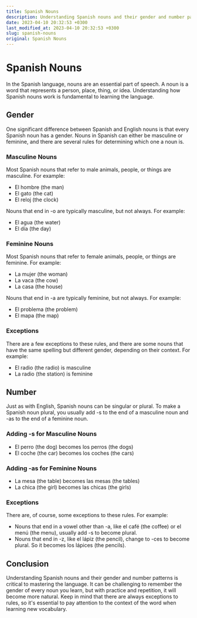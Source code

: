 ```yaml
---
title: Spanish Nouns
description: Understanding Spanish nouns and their gender and number patterns.
date: 2023-04-10 20:32:53 +0300
last_modified_at: 2023-04-10 20:32:53 +0300
slug: spanish-nouns
original: Spanish Nouns
---
```

# Spanish Nouns

In the Spanish language, nouns are an essential part of speech. A noun is a word that represents a person, place, thing, or idea. Understanding how Spanish nouns work is fundamental to learning the language.

## Gender

One significant difference between Spanish and English nouns is that every Spanish noun has a gender. Nouns in Spanish can either be masculine or feminine, and there are several rules for determining which one a noun is.

### Masculine Nouns

Most Spanish nouns that refer to male animals, people, or things are masculine. For example:

- El hombre (the man)
- El gato (the cat)
- El reloj (the clock)

Nouns that end in -o are typically masculine, but not always. For example:

- El agua (the water)
- El día (the day)

### Feminine Nouns

Most Spanish nouns that refer to female animals, people, or things are feminine. For example:

- La mujer (the woman)
- La vaca (the cow)
- La casa (the house)

Nouns that end in -a are typically feminine, but not always. For example:

- El problema (the problem)
- El mapa (the map)

### Exceptions

There are a few exceptions to these rules, and there are some nouns that have the same spelling but different gender, depending on their context. For example:

- El radio (the radio) is masculine
- La radio (the station) is feminine

## Number

Just as with English, Spanish nouns can be singular or plural. To make a Spanish noun plural, you usually add -s to the end of a masculine noun and -as to the end of a feminine noun.

### Adding -s for Masculine Nouns

- El perro (the dog) becomes los perros (the dogs)
- El coche (the car) becomes los coches (the cars)

### Adding -as for Feminine Nouns

- La mesa (the table) becomes las mesas (the tables)
- La chica (the girl) becomes las chicas (the girls)

### Exceptions

There are, of course, some exceptions to these rules. For example:

- Nouns that end in a vowel other than -a, like el café (the coffee) or el menú (the menu), usually add -s to become plural.
- Nouns that end in -z, like el lápiz (the pencil), change to -ces to become plural. So it becomes los lápices (the pencils).

## Conclusion

Understanding Spanish nouns and their gender and number patterns is critical to mastering the language. It can be challenging to remember the gender of every noun you learn, but with practice and repetition, it will become more natural. Keep in mind that there are always exceptions to rules, so it's essential to pay attention to the context of the word when learning new vocabulary.